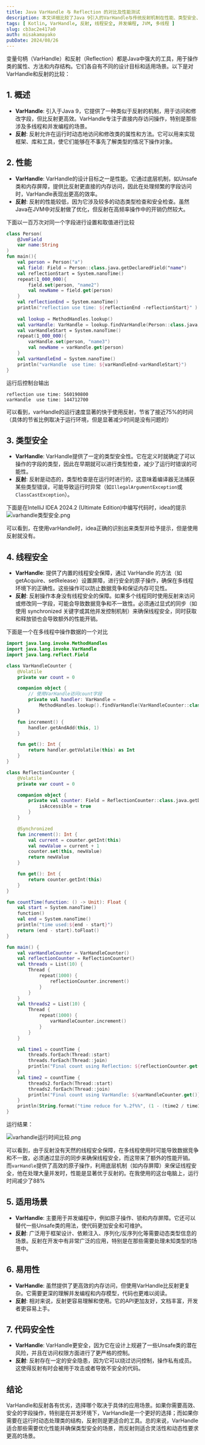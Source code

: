 ```yaml
---
title: Java VarHandle 与 Reflection 的对比及性能测试
description: 本文详细比较了Java 9引入的VarHandle与传统反射机制在性能、类型安全、线程安全及适用场景上的差异，附带代码示例和多线程性能测试，帮助开发者选择合适的字段访问方式。
tags: [ Kotlin, VarHandle, 反射, 线程安全, 并发编程, JVM, 多线程 ]
slug: cb3ac2e417a0
auth: misakamayako
pubDate: 2024/08/26
---
```

变量句柄（VarHandle）和反射（Reflection）都是Java中强大的工具，用于操作类的属性、方法和内存结构。它们各自有不同的设计目标和适用场景。以下是对VarHandle和反射的比较：

## 1. 概述
- **VarHandle**: 引入于Java 9，它提供了一种类似于反射的机制，用于访问和修改字段，但比反射更高效。VarHandle专注于直接内存访问操作，特别是那些涉及多线程和并发编程的场景。
- **反射**: 反射允许在运行时动态地访问和修改类的属性和方法。它可以用来实现框架、库和工具，使它们能够在不事先了解类型的情况下操作对象。

## 2. 性能
- **VarHandle**: VarHandle的设计目标之一是性能。它通过底层机制，如Unsafe类和内存屏障，提供比反射更直接的内存访问，因此在处理频繁的字段访问时，VarHandle表现出更高的效率。
- **反射**: 反射的性能较低，因为它涉及较多的动态类型检查和安全检查。虽然Java在JVM中对反射做了优化，但反射在高频率操作中的开销仍然较大。

下面以一百万次对同一个字段进行设置和取值进行比较
```kotlin
class Person(
    @JvmField
    var name:String
)
fun main(){
    val person = Person("a")
    val field: Field = Person::class.java.getDeclaredField("name")
    val reflectionStart = System.nanoTime()
    repeat(1_000_000){
        field.set(person, "name2")
        val newName = field.get(person)
    }
    val reflectionEnd = System.nanoTime()
    println("reflection use time: ${reflectionEnd -reflectionStart}" )
    
    val lookup = MethodHandles.lookup()
    val varHandle: VarHandle = lookup.findVarHandle(Person::class.java, "name", String::class.java)
    val varHandleStart = System.nanoTime()
    repeat(1_000_000){
        varHandle.set(person, "name3")
        val newName = varHandle.get(person)
    }
    val varHandleEnd = System.nanoTime()
    println("varHandle  use time: ${varHandleEnd-varHandleStart}")
}
```
运行后控制台输出
```
reflection use time: 560190800
varHandle  use time: 144712700
```
可以看到，varHandle的运行速度显著的快于使用反射，节省了接近75%的时间（具体的节省比例取决于运行环境，但是显著减少时间是没有问题的）
## 3. 类型安全
- **VarHandle**: VarHandle提供了一定的类型安全性。它在定义时就确定了可以操作的字段的类型，因此在早期就可以进行类型检查，减少了运行时错误的可能性。
- **反射**: 反射是动态的，类型检查是在运行时进行的，这意味着编译器无法捕获某些类型错误，可能导致运行时异常（如`IllegalArgumentException`或`ClassCastException`）。

下面是在IntelliJ IDEA 2024.2 (Ultimate Edition)中编写代码时，idea的提示
![varhandle类型安全.png](./varhandle%E7%B1%BB%E5%9E%8B%E5%AE%89%E5%85%A8.png)

可以看到，在使用varHandle时，idea正确的识别出来类型并给予提示，但是使用反射就没有。
## 4. 线程安全
- **VarHandle**: 提供了内置的线程安全保障，通过 VarHandle 的方法（如 getAcquire、setRelease）设置屏障，进行安全的原子操作，确保在多线程环境下的正确性。这些操作可以防止数据竞争和保证内存可见性。
- **反射**: 反射操作本身没有线程安全的保障。如果多个线程同时使用反射来访问或修改同一字段，可能会导致数据竞争和不一致性。必须通过显式的同步（如使用 synchronized 关键字或其他并发控制机制）来确保线程安全，同时获取和释放锁也会导致额外的性能开销。

下面是一个在多线程中操作数据的一个对比
```kotlin
import java.lang.invoke.MethodHandles
import java.lang.invoke.VarHandle
import java.lang.reflect.Field

class VarHandleCounter {
    @Volatile
    private var count = 0

    companion object {
        // 使用VarHandle访问count字段
        private val handler: VarHandle =
            MethodHandles.lookup().findVarHandle(VarHandleCounter::class.java, "count", Int::class.javaPrimitiveType)
    }

    fun increment() {
        handler.getAndAdd(this, 1)
    }

    fun get(): Int {
        return handler.getVolatile(this) as Int
    }
}

class ReflectionCounter {
    @Volatile
    private var count = 0

    companion object {
        private val counter: Field = ReflectionCounter::class.java.getDeclaredField("count").apply {
            isAccessible = true
        }
    }

    @Synchronized
    fun increment(): Int {
        val current = counter.getInt(this)
        val newValue = current + 1
        counter.set(this, newValue)
        return newValue
    }

    fun get(): Int {
        return counter.getInt(this)
    }
}

fun countTime(function: () -> Unit): Float {
    val start = System.nanoTime()
    function()
    val end = System.nanoTime()
    println("time used:${end - start}")
    return (end - start).toFloat()
}

fun main() {
    val varHandleCounter = VarHandleCounter()
    val reflectionCounter = ReflectionCounter()
    val threads = List(10) {
        Thread {
            repeat(1000) {
                reflectionCounter.increment()
            }
        }
    }
    val threads2 = List(10) {
        Thread {
            repeat(1000) {
                varHandleCounter.increment()
            }
        }
    }

    val time1 = countTime {
        threads.forEach(Thread::start)
        threads.forEach(Thread::join)
        println("Final count using Reflection: ${reflectionCounter.get()}")
    }
    val time2 = countTime {
        threads2.forEach(Thread::start)
        threads2.forEach(Thread::join)
        println("Final count using VarHandle: ${varHandleCounter.get()}")
    }
    println(String.format("time reduce for %.2f%%", (1 - (time2 / time1)) * 100))
}
```
运行结果：

![varhandle运行时间比较.png](./varhandle%E8%BF%90%E8%A1%8C%E6%97%B6%E9%97%B4%E6%AF%94%E8%BE%83.png)

可以看到，由于反射没有天然的线程安全保障，在多线程使用时可能导致数据竞争和不一致，必须通过显示的同步来确保线程安全，而这带来了额外的性能开销。
而`varHandle`提供了高效的原子操作，利用底层机制（如内存屏障）来保证线程安全，他在处理大量并发时，性能是显著优于反射的。在我使用的这台电脑上，运行时间减少了88%
## 5. 适用场景
- **VarHandle**: 主要用于并发编程中，例如原子操作、锁和内存屏障。它还可以替代一些Unsafe类的用法，使代码更加安全和可维护。
- **反射**: 广泛用于框架设计、依赖注入、序列化/反序列化等需要动态类型信息的场景。反射在开发中有非常广泛的应用，特别是在那些需要处理未知类型的场景中。

## 6. 易用性
- **VarHandle**: 虽然提供了更高效的内存访问，但使用VarHandle比反射更复杂。它需要更深的理解并发编程和内存模型，代码也更难以阅读。
- **反射**: 相对来说，反射更容易理解和使用。它的API更加友好，文档丰富，开发者更容易上手。

## 7. 代码安全性
- **VarHandle**: VarHandle更安全，因为它在设计上规避了一些Unsafe类的潜在风险，并且在访问权限方面进行了更严格的控制。
- **反射**: 反射存在一定的安全隐患，因为它可以绕过访问控制，操作私有成员。这使得反射有时会被用于攻击或者导致不安全的代码。

## 结论
VarHandle和反射各有优劣，选择哪个取决于具体的应用场景。如果你需要高效、安全的字段操作，特别是在并发环境下，VarHandle是一个更好的选择；而如果你需要在运行时动态处理类的结构，反射则是更适合的工具。总的来说，VarHandle适合那些需要优化性能并确保类型安全的场景，而反射则适合灵活性和动态性要求更高的场景。